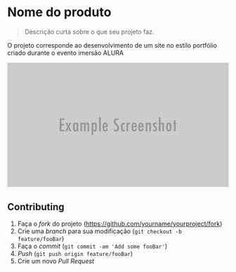 # Nome do produto
> Descrição curta sobre o que seu projeto faz.


O projeto corresponde ao desenvolvimento de um site no estilo portfólio criado durante o evento imersão ALURA

![](./header.png)






## Contributing

1. Faça o _fork_ do projeto (<https://github.com/yourname/yourproject/fork>)
2. Crie uma _branch_ para sua modificação (`git checkout -b feature/fooBar`)
3. Faça o _commit_ (`git commit -am 'Add some fooBar'`)
4. _Push_ (`git push origin feature/fooBar`)
5. Crie um novo _Pull Request_


